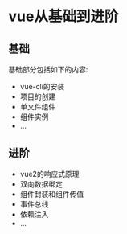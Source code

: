# vue从基础到进阶

## 基础

基础部分包括如下的内容:

+ vue-cli的安装
+ 项目的创建
+ 单文件组件
+ 组件实例
+ ...


## 进阶

+ vue2的响应式原理
+ 双向数据绑定
+ 组件封装和组件传值
+ 事件总线
+ 依赖注入
+ ...